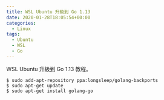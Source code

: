 ```yaml
---
title: WSL Ubuntu 升級到 Go 1.13
date: 2020-01-28T18:05:54+00:00
categories:
  - Linux
tags:
  - Ubuntu
  - WSL
  - Go
---
```


WSL Ubuntu 升級到 Go 1.13 教程。

<!--more-->

```shell
$ sudo add-apt-repository ppa:longsleep/golang-backports
$ sudo apt-get update
$ sudo apt-get install golang-go
```
